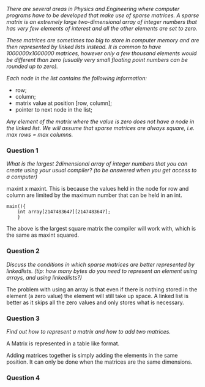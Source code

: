 *There are several areas in Physics and Engineering where computer programs have to be developed that make use of sparse matrices.  A sparse matrix is an extremely large two-dimensional array of integer  numbers that has very few elements of interest and all the other elements are set to zero.*

*These matrices are sometimes too big to store in computer memory and are then represented by linked lists instead. It is common to have 1000000x1000000 matrices, however only a few thousand elements would be different than zero (usually very small floating point numbers can be rounded up to zero).*

*Each node in the list contains the following information:*
- row;
- column;
- matrix value at position \[row, column];
- pointer to next node in the list;

*Any element of the matrix where the value is zero does not have a node in the linked list. We will assume that sparse matrices are always square, i.e. max rows = max columns.*
### Question 1
*What is the largest 2dimensional array of integer numbers that you can create using your usual compiler? (to be answered when you get access to a computer)*

maxint x maxint. This is because the values held in the node for row and column are limited by the maximum number that can be held in an int.
```
main(){
    int array[2147483647][2147483647];
    }
```
The above is the largest square matrix the compiler will work with, which is the same as maxint squared.
### Question 2
*Discuss the conditions in which sparse matrices are better represented by linkedlists. (tip: how many bytes do you need to represent an element using arrays, and using linkedlists?)*

The problem with using an array is that even if there is nothing stored in the element (a zero value) the element will still take up space. A linked list is better as it skips all the zero values and only stores what is necessary.

### Question 3
*Find out how to represent a matrix and how to add two matrices.*

A Matrix is represented in a table like format. 

Adding matrices together is simply adding the elements in the same position. It can only be done when the matrices are the same dimensions.
### Question 4
